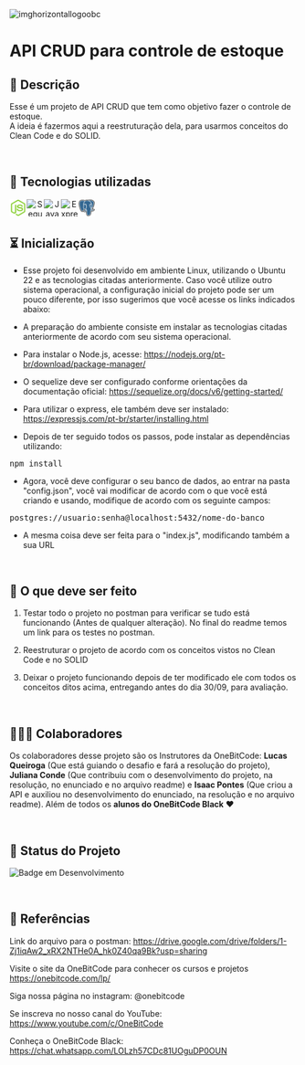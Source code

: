 ![imghorizontallogoobc](https://user-images.githubusercontent.com/29529757/176974783-c26e18fc-4712-415c-a281-2fc90169817f.png)

# API CRUD para controle de estoque

## 📖 Descrição

Esse é um projeto de API CRUD que tem como objetivo fazer o controle de estoque. <br/>
A ideia é fazermos aqui a reestruturação dela, para usarmos conceitos do Clean Code e do SOLID.

<br/>

## 📡 Tecnologias utilizadas

<div align="center"> 
<img align="left" alt="NodeJs" height="30" width="30" src="https://raw.githubusercontent.com/devicons/devicon/master/icons/nodejs/nodejs-original.svg">

<img align="left" alt="Sequelize" height="30" width="30" src="https://cdn.jsdelivr.net/gh/devicons/devicon/icons/sequelize/sequelize-plain.svg" />
          
<img align="left" alt="JavaScript" height="30" width="30" src="https://cdn.jsdelivr.net/gh/devicons/devicon/icons/javascript/javascript-original.svg" />

<img align="left" alt="Express" height="30" width="30" src="https://cdn.jsdelivr.net/gh/devicons/devicon/icons/express/express-original.svg" />

<img align="left" alt="Postgresql" height="30" width="30" src="https://raw.githubusercontent.com/devicons/devicon/master/icons/postgresql/postgresql-original.svg">

</div>
<br/><br/>

## ⏳ Inicialização

- Esse projeto foi desenvolvido em ambiente Linux, utilizando o Ubuntu 22 e as tecnologias citadas anteriormente. Caso você utilize outro sistema operacional, a configuração inicial do projeto pode ser um pouco diferente, por isso sugerimos que você acesse os links indicados abaixo:

- A preparação do ambiente consiste em instalar as tecnologias citadas anteriormente de acordo com seu sistema operacional.

- Para instalar o Node.js, acesse: https://nodejs.org/pt-br/download/package-manager/

- O sequelize deve ser configurado conforme orientações da documentação oficial: https://sequelize.org/docs/v6/getting-started/

- Para utilizar o express, ele também deve ser instalado: https://expressjs.com/pt-br/starter/installing.html

- Depois de ter seguido todos os passos, pode instalar as dependências utilizando:

<pre>npm install</pre>

- Agora, você deve configurar o seu banco de dados, ao entrar na pasta "config.json", você vai modificar de acordo com o que você está criando e usando, modifique de acordo com os seguinte campos:

<pre>postgres://usuario:senha@localhost:5432/nome-do-banco</pre>

- A mesma coisa deve ser feita para o "index.js", modificando também a sua URL

<br/>

## 📓 O que deve ser feito

1. Testar todo o projeto no postman para verificar se tudo está funcionando (Antes de qualquer alteração). No final do readme temos um link para os testes no postman.

2. Reestruturar o projeto de acordo com os conceitos vistos no Clean Code e no SOLID

3. Deixar o projeto funcionando depois de ter modificado ele com todos os conceitos ditos acima, entregando antes do dia 30/09, para avaliação.

<br/>

## 🤵🤵‍♀️ Colaboradores

Os colaboradores desse projeto são os Instrutores da OneBitCode: **Lucas Queiroga** (Que está guiando o desafio e fará a resolução do projeto), **Juliana Conde** (Que contribuiu com o desenvolvimento do projeto, na resolução, no enunciado e no arquivo readme) e **Isaac Pontes** (Que criou a API e auxiliou no desenvolvimento do enunciado, na resolução e no arquivo readme). Além de todos os **alunos do OneBitCode Black** ❤️

<br/>

## 🔎 Status do Projeto

![Badge em Desenvolvimento](https://img.shields.io/badge/Status-Em%20Desenvolvimento-green)

<br/>

## 📑 Referências

Link do arquivo para o postman: https://drive.google.com/drive/folders/1-Zj1iqAw2_xRX2NTHe0A_hk0Z40qa9Bk?usp=sharing

Visite o site da OneBitCode para conhecer os cursos e projetos
https://onebitcode.com/lp/

Siga nossa página no instagram: @onebitcode

Se inscreva no nosso canal do YouTube: https://www.youtube.com/c/OneBitCode

Conheça o OneBitCode Black: https://chat.whatsapp.com/LOLzh57CDc81UOguDP0OUN
